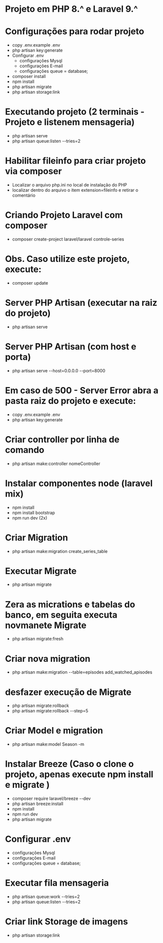 # Projeto em PHP 8.^ e Laravel 9.^

# Configurações para rodar projeto
- copy .env.example .env
- php artisan key:generate
- Configurar .env
    - configurações Mysql
    - configurações E-mail
    - configurações queue = database;
- composer install
- npm install
- php artisan migrate
- php artisan storage:link

# Executando projeto (2 terminais - Projeto e listenem mensageria)
- php artisan serve
- php artisan queue:listen --tries=2


##
# Habilitar fileinfo para criar projeto via composer
- Localizar o arquivo php.ini no local de instalação do PHP
- localizar dentro do arquivo o item extension=fileinfo e retirar o comentário

# Criando Projeto Laravel com composer
- composer create-project laravel/laravel controle-series

# Obs. Caso utilize este projeto, execute:
- composer update

# Server PHP Artisan (executar na raiz do projeto)
- php artisan serve

# Server PHP Artisan (com host e porta)
- php artisan serve --host=0.0.0.0 --port=8000


# Em caso de 500 - Server Error abra a pasta raiz do projeto e execute:
- copy .env.example .env
- php artisan key:generate


# Criar controller por linha de comando
- php artisan make:controller nomeController

# Instalar componentes node (laravel mix)
- npm install
- npm install bootstrap
- npm run dev (2x)

# Criar Migration
- php artisan make:migration create_series_table

# Executar Migrate
- php artisan migrate

# Zera as micrations e tabelas do banco, em seguita executa novmanete Migrate
- php artisan migrate:fresh

# Criar nova migration
- php artisan make:migration --table=episodes add_watched_apisodes

# desfazer execução de Migrate
- php artisan migrate:rollback
- php artisan migrate:rollback --step=5

# Criar Model e migration
- php artisan make:model Season -m

# Instalar Breeze (Caso o clone o projeto, apenas execute npm install e migrate )
- composer require laravel/breeze --dev
- php artisan breeze:install
- npm install
- npm run dev
- php artisan migrate

# Configurar .env
- configurações Mysql
- configurações E-mail
- configurações queue = database;

# Executar fila mensageria
- php artisan queue:work --tries=2
- php artisan queue:listen --tries=2


# Criar link Storage de imagens
- php artisan storage:link